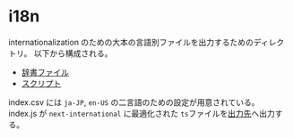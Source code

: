 # i18n

internationalization のための大本の言語別ファイルを出力するためのディレクトリ。
以下から構成される。

- [辞書ファイル](./index.csv)
- [スクリプト](./index.js)

index.csv には `ja-JP`, `en-US` の二言語のための設定が用意されている。  
index.js が `next-international` に最適化された `ts`ファイルを[出力先](../gen/i18n/)へ出力する。
